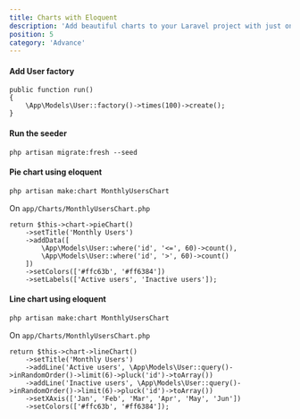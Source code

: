 ```yaml
---
title: Charts with Eloquent
description: 'Add beautiful charts to your Laravel project with just one facade.'
position: 5
category: 'Advance'
---
```


#### Add User factory

```php[database/seeders/DatabaseSeeder.php]
public function run()
{
    \App\Models\User::factory()->times(100)->create();
}
```

#### Run the seeder

```php[terminal/cmd]
php artisan migrate:fresh --seed
```

#### Pie chart using eloquent

```bash
php artisan make:chart MonthlyUsersChart
```

On `app/Charts/MonthlyUsersChart.php` 

```php[php]
return $this->chart->pieChart()
    ->setTitle('Monthly Users')
    ->addData([
        \App\Models\User::where('id', '<=', 60)->count(),
        \App\Models\User::where('id', '>', 60)->count()
    ])
    ->setColors(['#ffc63b', '#ff6384'])
    ->setLabels(['Active users', 'Inactive users']);
```

<eloquent-pie-chart></eloquent-pie-chart>

#### Line chart using eloquent

```bash
php artisan make:chart MonthlyUsersChart
```

On `app/Charts/MonthlyUsersChart.php`

```php[php]
return $this->chart->lineChart()
    ->setTitle('Monthly Users')
    ->addLine('Active users', \App\Models\User::query()->inRandomOrder()->limit(6)->pluck('id')->toArray())
    ->addLine('Inactive users', \App\Models\User::query()->inRandomOrder()->limit(6)->pluck('id')->toArray())
    ->setXAxis(['Jan', 'Feb', 'Mar', 'Apr', 'May', 'Jun'])
    ->setColors(['#ffc63b', '#ff6384']);
```

<eloquent-line-chart></eloquent-line-chart>
